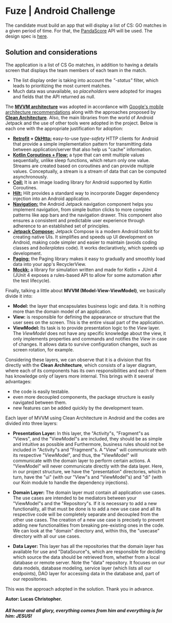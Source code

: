 # Fuze | Android Challenge 

The candidate must build an app that will display a list of CS: GO matches in a given period of time. For that, the [PandaScore](https://pandascore.co/) API will be used. The design spec is [here](https://www.figma.com/file/OeNVxV2YkHXMgzky8YNQQO/Desafio-CSTV?node-id=0%3A1).

## Solution and considerations 

The application is a list of CS Go matches, in addition to having a details screen that displays the team members of each team in the match.
- The list display order is taking into account the *"-status"* filter, which leads to prioritizing the most current matches.
- Much data was unavailable, so *placeholders* were adopted for images and fields that the API returned as null.

The **[MVVM architecture](https://en.wikipedia.org/wiki/Model%E2%80%93view%E2%80%93viewmodel)** was adopted in accordance with [Google's mobile architecture recommendations](https://developer.android.com/jetpack/guide) along with the approaches proposed by **[Clean Architecture](https://blog.cleancoder.com/uncle-bob/2012/08/13/the-clean-architecture.html)**. Also, the main libraries from the world of Android Jetpack and the use of other tools were adopted in the project. Below is each one with the appropriate justification for adoption:

- **[Retrofit](https://square.github.io/retrofit/) + [OkHttp:](https://square.github.io/okhttp/)** easy-to-use *type-safety* HTTP clients for Android that provide a simple implementation pattern for transmitting data between application/server that also help us "cache" information.
- **[Kotlin Coroutines + Flow:](https://developer.android.com/kotlin/flow)** a type that can emit multiple values sequentially, unlike sleep functions, which return only one value. Streams are created based on coroutines and can provide multiple values. Conceptually, a stream is a stream of data that can be computed asynchronously.
- **[Coil:](https://coil-kt.github.io/coil/)** It is an image loading library for Android supported by Kotlin Coroutines.
- **[Hilt:](https://dagger.dev/hilt/)** Hilt provides a standard way to incorporate Dagger dependency injection into an Android application.
- **[Navigation:](https://developer.android.com/guide/navigation)** the Android Jetpack navigation component helps you implement navigation, from simple button clicks to more complex patterns like app bars and the navigation drawer. This component also ensures a consistent and predictable user experience through adherence to an established set of principles.
- **[Jetpack Compose:](https://developer.android.com/jetpack/compose)** Jetpack Compose is a modern Android toolkit for creating native UIs. It simplifies and speeds up UI development on Android, making code simpler and easier to maintain (avoids coding classes and *boilerplates* code). It works declaratively, which speeds up development.
- **[Paging:](https://developer.android.com/jetpack/compose)** the Paging library makes it easy to gradually and smoothly load data into your app's RecyclerView.
- **[Mockk:](https://mockk.io/)** a library for simulation written and made for Kotlin + JUnit 4 (JUnit 4 exposes a rules-based API to allow for some automation after the test lifecycle).

Finally, talking a little about **MVVM (Model-View-ViewModel)**, we basically divide it into:

- **Model:** the layer that encapsulates business logic and data. It is nothing more than the domain model of an application.
- **View:** is responsible for defining the appearance or structure that the user sees on the screen. This is the entire visual part of the application.
- **ViewModel:** Its task is to provide presentation logic to the *View* layer. The *ViewModel* does not have any specific knowledge about the view, it only implements properties and commands and notifies the *View* in case of changes. It allows data to survive configuration changes, such as screen rotation, for example.

Considering these layers, we can observe that it is a division that fits directly with the **Clean Architecture**, which consists of a layer diagram, where each of its components has its own responsibilities and each of them has knowledge only of layers more internal. This brings with it several advantages:

- the code is easily testable.
- even more decoupled components, the package structure is easily navigated between them.
- new features can be added quickly by the development team.

Each layer of MVVM using Clean Architecture in Android and the codes are divided into three layers:

- **Presentation Layer:** In this layer, the "Activity"s, "Fragment"s as "Views", and the "ViewModel"s are included, they should be as simple and intuitive as possible and Furthermore, business rules should not be included in "Activity"s and "Fragment"s. A "View" will communicate with its respective "ViewModel", and thus, the "ViewModel" will communicate with the domain layer to perform certain actions. A "ViewModel" will never communicate directly with the data layer. Here, in our project structure, we have the "presentation" directories, which in turn, have the "ui" (with our "View"s and "ViewModel"s) and "di" (with our Koin module to handle the dependency injections).

- **Domain Layer:** The domain layer must contain all application use cases. The use cases are intended to be mediators between your "ViewModel"s and the "Repository"s. If it is necessary to add a new functionality, all that must be done is to add a new use case and all its respective code will be completely separate and decoupled from the other use cases. The creation of a new use case is precisely to prevent adding new functionalities from breaking pre-existing ones in the code. We can look at the "domain" directory and, within this, the "usecase" directory with all our use cases.

- **Data Layer:** This layer has all the repositories that the domain layer has available for use and "DataSource"s, which are responsible for deciding which source the data should be retrieved from, whether from a local database or remote server. Note the "data" repository. It focuses on our data models, database modeling, service layer (which lists all our endpoints), DAO layer for accessing data in the database and, part of our repositories.

This was the approach adopted in the solution. Thank you in advance.

**Autor: Lucas Christopher.**

##### _All honor and all glory, everything comes from him and everything is for him: JESUS!_
